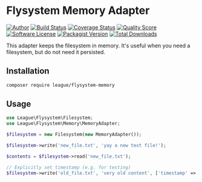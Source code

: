 # Flysystem Memory Adapter

[![Author](http://img.shields.io/badge/author-@chrisleppanen-blue.svg?style=flat-square)](https://twitter.com/chrisleppanen)
[![Build Status](https://img.shields.io/travis/thephpleague/flysystem-memory/master.svg?style=flat-square)](https://travis-ci.org/thephpleague/flysystem-memory)
[![Coverage Status](https://img.shields.io/scrutinizer/coverage/g/thephpleague/flysystem-memory.svg?style=flat-square)](https://scrutinizer-ci.com/g/thephpleague/flysystem-memory/code-structure)
[![Quality Score](https://img.shields.io/scrutinizer/g/thephpleague/flysystem-memory.svg?style=flat-square)](https://scrutinizer-ci.com/g/thephpleague/flysystem-memory)
[![Software License](https://img.shields.io/badge/license-MIT-brightgreen.svg?style=flat-square)](LICENSE)
[![Packagist Version](https://img.shields.io/packagist/v/league/flysystem-memory.svg?style=flat-square)](https://packagist.org/packages/league/flysystem-memory)
[![Total Downloads](https://img.shields.io/packagist/dt/league/flysystem-memory.svg?style=flat-square)](https://packagist.org/packages/league/flysystem-memory)

This adapter keeps the filesystem in memory. It's useful when you need a filesystem, but do not need it persisted.

## Installation

```bash
composer require league/flysystem-memory
```

## Usage

```php
use League\Flysystem\Filesystem;
use League\Flysystem\Memory\MemoryAdapter;

$filesystem = new Filesystem(new MemoryAdapter());

$filesystem->write('new_file.txt', 'yay a new text file!');

$contents = $filesystem->read('new_file.txt');

// Explicitly set timestamp (e.g. for testing)
$filesystem->write('old_file.txt', 'very old content', ['timestamp' => 13377331]);
```